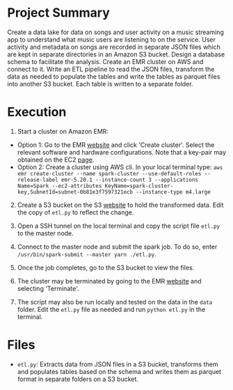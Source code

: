 # Project Summary
Create a data lake for data on songs and user activity on a music streaming app to understand what music users are listening to on the service. User activity and metadata on songs are recorded in separate JSON files which are kept in separate directories in an Amazon S3 bucket. Design a database schema to facilitate the analysis. Create an EMR cluster on AWS and connect to it. Write an ETL pipeline to read the JSON files, transform the data as needed to populate the tables and write the tables as parquet files into another S3 bucket. Each table is written to a separate folder.

# Execution  
1. Start a cluster on Amazon EMR: 
  * Option 1: Go to the EMR [website](https://us-west-2.console.aws.amazon.com/elasticmapreduce/) and click 'Create cluster'. Select the relevant software and hardware configurations. Note that a key-pair may obtained on the EC2 [page](https://us-west-2.console.aws.amazon.com/ec2/v2/). 
  * Option 2: Create a cluster using AWS cli. In your local terminal type: `aws emr create-cluster --name spark-cluster --use-default-roles --release-label emr-5.20.1 --instance-count 3 --applications Name=Spark --ec2-attributes KeyName=spark-cluster-key,SubnetId=subnet-0b81e3f7597321ecb --instance-type m4.large `

2. Create a S3 bucket on the S3 [website](https://s3.console.aws.amazon.com/s3) to hold the transformed data. Edit the copy of `etl.py` to reflect the change.

3. Open a SSH tunnel on the local terminal and copy the script file `etl.py` to the master node.

4. Connect to the master node and submit the spark job. To do so, enter `/usr/bin/spark-submit --master yarn ./etl.py`.

5. Once the job completes, go to the S3 bucket to view the files.

6. The cluster may be terminated by going to the EMR [website](https://us-west-2.console.aws.amazon.com/elasticmapreduce/) and selecting 'Terminate'.

7. The script may also be run locally and tested on the data in the `data` folder. Edit the `etl.py` file as needed and run `python etl.py` in the terminal.

# Files
- `etl.py`: Extracts data from JSON files in a S3 bucket, transforms them and populates tables based on the schema and writes them as parquet format in separate folders on a S3 bucket.
		
